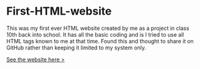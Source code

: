 # First-HTML-website
This was my first ever HTML website created by me as a project in class 10th back into school. It has all the basic coding and is I tried to use all HTML tags known to me at that time. Found this and thought to share it on GitHub rather than keeping it limited to my system only.

[See the website here >](https://aakashmattoo.github.io/First-HTML-website/seasons.html "Seasons in India")
